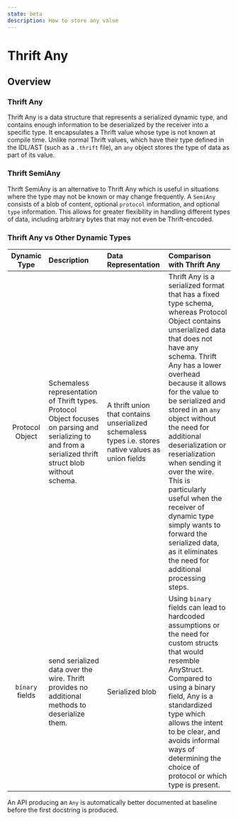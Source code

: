 ```yaml
---
state: beta
description: How to store any value
---
```

# Thrift Any

## Overview

### Thrift Any

Thrift Any is a data structure that represents a serialized dynamic type, and contains enough information to be deserialized by the receiver into a specific type. It encapsulates a Thrift value whose type is not known at compile time. Unlike normal Thrift values, which have their type defined in the IDL/AST (such as a `.thrift` file), an `any` object stores the type of data as part of its value.

### Thrift SemiAny

Thrift SemiAny is an alternative to Thrift Any which is useful in situations where the type may not be known or may change frequently. A `SemiAny` consists of a blob of content, optional `protocol` information, and optional `type` information. This allows for greater flexibility in handling different types of data, including arbitrary bytes that may not even be Thrift-encoded.



### Thrift Any vs Other Dynamic Types

| Dynamic Type | Description | Data Representation | Comparison with Thrift Any |
| :--: | :--- | :----- | :------------------------------------ |
| Protocol Object | Schemaless representation of Thrift types. Protocol Object focuses on parsing and serializing to and from a serialized thrift struct blob without schema.| A thrift union that contains unserialized schemaless types i.e. stores native values as union fields | Thrift Any is a serialized format that has a fixed type schema, whereas Protocol Object contains unserialized data that does not have any schema. Thrift Any has a lower overhead because it allows for the value to be serialized and stored in an `any` object without the need for additional deserialization or reserialization when sending it over the wire. This is particularly useful when the receiver of dynamic type simply wants to forward the serialized data, as it eliminates the need for additional processing steps.|
| `binary` fields| send serialized data over the wire. Thrift provides no additional methods to deserialize them. | Serialized blob | Using `binary` fields can lead to hardcoded assumptions or the need for custom structs that would resemble AnyStruct. Compared to using a binary field, Any is a standardized type which allows the intent to be clear, and avoids informal ways of determining the choice of protocol or which type is present. |


An API producing an `Any` is automatically better documented at baseline before the first docstring is produced.
